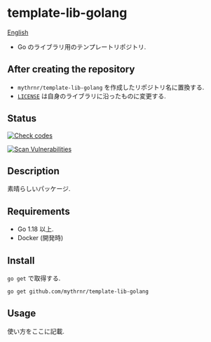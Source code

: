 # template-lib-golang

[English](./README.md)

- Go のライブラリ用のテンプレートリポジトリ.

## After creating the repository

- `mythrnr/template-lib-golang` を作成したリポジトリ名に置換する.
- [`LICENSE`](./LICENSE) は自身のライブラリに沿ったものに変更する.

## Status

[![Check codes](https://github.com/mythrnr/template-lib-golang/actions/workflows/check-code.yaml/badge.svg)](https://github.com/mythrnr/template-lib-golang/actions/workflows/check-code.yaml)

[![Scan Vulnerabilities](https://github.com/mythrnr/template-lib-golang/actions/workflows/scan-vulnerabilities.yaml/badge.svg)](https://github.com/mythrnr/template-lib-golang/actions/workflows/scan-vulnerabilities.yaml)

## Description

素晴らしいパッケージ.

## Requirements

- Go 1.18 以上.
- Docker (開発時)

## Install

`go get` で取得する.

```bash
go get github.com/mythrnr/template-lib-golang
```

## Usage

使い方をここに記載.
